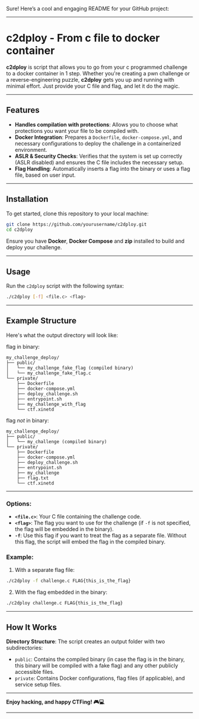 Sure! Here’s a cool and engaging README for your GitHub project:

---

# **c2dploy - From c file to docker container**

**c2dploy** is script that allows you to go from your c programmed challenge to a docker container in 1 step. 
Whether you're creating a pwn challenge or a reverse-engineering puzzle, **c2dploy** gets you up and running with minimal effort. Just provide your C file and flag, and let it do the magic.

---

## **Features**

- **Handles compilation with protections**: Allows you to choose what protections you want your file to be compiled with.
- **Docker Integration**: Prepares a `Dockerfile`, `docker-compose.yml`, and necessary configurations to deploy the challenge in a containerized environment.
- **ASLR & Security Checks**: Verifies that the system is set up correctly (ASLR disabled) and ensures the C file includes the necessary setup.
- **Flag Handling**: Automatically inserts a flag into the binary or uses a flag file, based on user input.

---

## **Installation**

To get started, clone this repository to your local machine:

```bash
git clone https://github.com/yourusername/c2dploy.git
cd c2dploy
```

Ensure you have **Docker**, **Docker Compose** and **zip** installed to build and deploy your challenge.

---

## **Usage**

Run the `c2dploy` script with the following syntax:

```bash
./c2dploy [-f] <file.c> <flag> 
```

---

## **Example Structure**

Here's what the output directory will look like:

flag in binary:
```
my_challenge_deploy/
├── public/
│   └── my_challenge_fake_flag (compiled binary)
│   └── my_challenge_fake_flag.c
└── private/
    ├── Dockerfile
    ├── docker-compose.yml
    ├── deploy_challenge.sh
    ├── entrypoint.sh
    ├── my_challenge_with_flag
    └── ctf.xinetd
```


flag *not* in binary:
```
my_challenge_deploy/
├── public/
│   └── my_challenge (compiled binary)
└── private/
    ├── Dockerfile
    ├── docker-compose.yml
    ├── deploy_challenge.sh
    ├── entrypoint.sh
    ├── my_challenge
    ├── flag.txt
    └── ctf.xinetd
```

---

### **Options**:

- **`<file.c>`**: Your C file containing the challenge code.
- **`<flag>`**: The flag you want to use for the challenge (if `-f` is not specified, the flag will be embedded in the binary).
- **`-f`**: Use this flag if you want to treat the flag as a separate file. Without this flag, the script will embed the flag in the compiled binary.

### **Example**:

1. With a separate flag file:

```bash
./c2dploy -f challenge.c FLAG{this_is_the_flag}
```

2. With the flag embedded in the binary:

```bash
./c2dploy challenge.c FLAG{this_is_the_flag}
```

---

## **How It Works**

**Directory Structure**: The script creates an output folder with two subdirectories:
   - `public`: Contains the compiled binary (in case the flag is in the binary, this binary will be compiled with a fake flag) and any other publicly accessible files.
   - `private`: Contains Docker configurations, flag files (if applicable), and service setup files.

---

**Enjoy hacking, and happy CTFing! 🎮💻**

---
